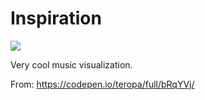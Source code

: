 # Inspiration

![](https://db-feed.s3.amazonaws.com/legacy/Screen_Shot_2017-06-19_at_2_44_30_PM-1497897973429.png)

Very cool music visualization.

From: https://codepen.io/teropa/full/bRqYVj/